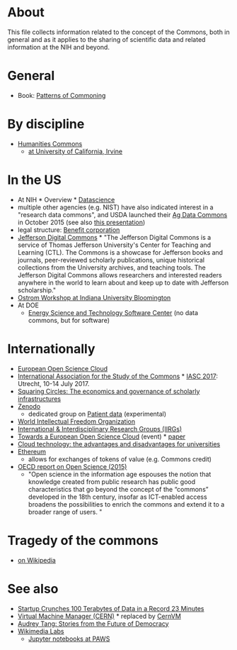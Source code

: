 # About
This file collects information related to the concept of the Commons, both in general and as it applies to the sharing of scientific data and related information at the NIH and beyond.

# General
* Book: [Patterns of Commoning](http://patternsofcommoning.org/contents/)

# By discipline
* [Humanities Commons](http://news.hcommons.org/)
  * [at University of California, Irvine](http://www.humanities.uci.edu/commons/)

# In the US
* At NIH
      * Overview
          * [Datascience](https://datascience.nih.gov/commons) 
* multiple other agencies (e.g. NIST) have also indicated interest in a "research data commons", and USDA launched their [Ag Data Commons](https://data.nal.usda.gov/) in October 2015 (see also [this presentation](http://www.slideshare.net/csparr/ag-data-commons-a-new-usda-catalog-and-repository-for-agricultural-research-data))
* legal structure: [Benefit corporation](https://en.wikipedia.org/wiki/Benefit_corporation)
* [Jefferson Digital Commons](http://jdc.jefferson.edu/)
      * "The Jefferson Digital Commons is a service of Thomas Jefferson University's Center for Teaching and Learning (CTL). The Commons is a showcase for Jefferson books and journals, peer-reviewed scholarly publications, unique historical collections from the University archives, and teaching tools. The Jefferson Digital Commons allows researchers and interested readers anywhere in the world to learn about and keep up to date with Jefferson scholarship."
* [Ostrom Workshop at Indiana University Bloomington](https://ostromworkshop.indiana.edu/index.html)
* At DOE
  - [Energy Science and Technology Software Center](https://www.osti.gov/moved/estsc/) (no data commons, but for software)
 
# Internationally
* [European Open Science Cloud](http://ec.europa.eu/research/openscience/index.cfm?pg=open-science-cloud)
* [International Association for the Study of the Commons](http://www.iasc-commons.org/)
      * [IASC 2017](http://www.iasc2017.org/): Utrecht, 10-14 July 2017.
* [Squaring Circles: The economics and governance of scholarly infrastructures](http://cameronneylon.net/blog/squaring-circles-the-economics-and-governance-of-scholarly-infrastructures/)
* [Zenodo](https://zenodo.org/)
    * dedicated group on [Patient data](https://zenodo.org/collection/user-patient-data) (experimental)
* [World Intellectual Freedom Organization](https://d.wifo.org/t/shuttleworth-fellowship-application-open-draft/13)
* [International & Interdisciplinary Research Groups (IIRGs)](http://www.iash.ed.ac.uk/research/iirgs/)
* [Towards a European Open Science Cloud](http://indico.cern.ch/event/388437/other-view?view=standard) (event)
      * [paper](http://indico.cern.ch/event/388437/material/1/0.pdf)
* [Cloud technology: the advantages and disadvantages for universities](https://www.timeshighereducation.co.uk/blog/cloud-technology-advantages-and-disadvantages-universities)
* [Ethereum](https://ethereum.org/)
  * allows for exchanges of tokens of value (e.g. Commons credit)
* [OECD report on Open Science (2015)](https://www.innovationpolicyplatform.org/content/open-science)
  * "Open science in the information age espouses the notion that knowledge created from public research has public good characteristics that go beyond the concept of the “commons” developed in the 18th century, insofar as ICT-enabled access broadens the possibilities to enrich the commons and extend it to a broader range of users. "

# Tragedy of the commons
* [on Wikipedia](https://en.wikipedia.org/wiki/Tragedy_of_the_commons)

# See also
* [Startup Crunches 100 Terabytes of Data in a Record 23 Minutes](http://www.wired.com/2014/10/startup-crunches-100-terabytes-data-record-23-minutes/)
* [Virtual Machine Manager (CERN)](https://vmm.cern.ch/vmm/)
      * replaced by [CernVM](http://cernvm.cern.ch/portal/)
* [Audrey Tang: Stories from the Future of Democracy](https://www.youtube.com/watch?v=mxMxg4ct-D8)
* [Wikimedia Labs](https://wikitech.wikimedia.org/wiki/Portal:Wikimedia_Labs)
  - [Jupyter notebooks at PAWS](https://wikitech.wikimedia.org/wiki/PAWS)
